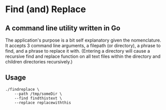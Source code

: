 # Find (and) Replace
## A command line utility written in Go
The application's purpose is a bit self explanatory given the nomenclature. It accepts 3 command line arguments, a filepath (or directory), a phrase to find, and a phrase to replace it with. (Entering a directory will cause a recursive find and replace function on all text files within the directory and children directories recursively.)

## Usage
```
./findreplace \
    --path /tmp/someDir \
    --find findthistext \
    --replace replacewiththis
```